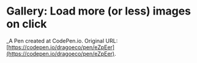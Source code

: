 # Gallery: Load more (or less) images on click
 _A Pen created at CodePen.io. Original URL: [https://codepen.io/dragoeco/pen/eZpEer](https://codepen.io/dragoeco/pen/eZpEer).

 